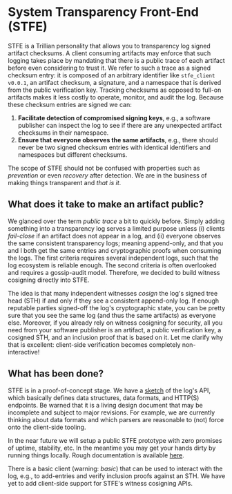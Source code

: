 # System Transparency Front-End (STFE)
STFE is a Trillian personality that allows you to transparency log signed
artifact checksums.  A client consuming artifacts may enforce that such logging
takes place by mandating that there is a public trace of each artifact before
even considering to trust it.  We refer to such a trace as a signed checksum
entry: it is composed of
	an arbitrary identifier like `stfe_client v0.0.1`,
	an artifact checksum,
	a signature, and
	a namespace that is derived from the public verification key.
Tracking checksums as opposed to full-on artifacts makes it less costly to
operate, monitor, and audit the log.  Because these checksum entries are signed
we can:
1. **Facilitate detection of compromised signing keys**, e.g., a software
publisher can inspect the log to see if there are any unexpected artifact
checksums in their namespace.
2. **Ensure that everyone observes the same artifacts**, e.g., there should
never be two signed checksum entries with identical identifiers and namespaces
but different checksums.

The scope of STFE should not be confused with properties such as _prevention_ or
even _recovery_ after detection.  We are in the business of making things
transparent and _that is it_.

## What does it take to make an artifact public?
We glanced over the term _public trace_ a bit to quickly before.  Simply adding
something into a transparency log serves a limited purpose unless (i) clients
_fail-close_ if an artifact does not appear in a log, and (ii) everyone observes
the same consistent transparency logs; meaning append-only, and that you and I
both get the same entries and cryptographic proofs when consuming the logs.  The
first criteria requires several independent logs, such that the log ecosystem is
reliable enough.  The second criteria is often overlooked and requires a
gossip-audit model.  Therefore, we decided to build witness cosigning directly
into STFE.

The idea is that many independent witnesses _cosign_ the log's signed tree head
(STH) if and only if they see a consistent append-only log.  If enough reputable
parties signed-off the log's cryptographic state, you can be pretty sure that
you see the same log (and thus the same artifacts) as everyone else.  Moreover,
if you already rely on witness cosigning for security, all you need from your
software publisher is an artifact, a public verification key, a cosigned
STH, and an inclusion proof that is based on it.  Let me clarify why that is
excellent: client-side verification becomes completely non-interactive!

## What has been done?
STFE is in a proof-of-concept stage.  We have a
[sketch](https://github.com/system-transparency/stfe/blob/main/doc/sketch.md) of
the log's API, which basically defines data structures, data formats, and
HTTP(S) endpoints.   Be warned that it is a living design document that may be
incomplete and subject to major revisions.  For example, we are currently
thinking about data formats and which parsers are reasonable to (not) force onto
the client-side tooling.

In the near future we will setup a public STFE prototype with zero promises of
uptime, stability, etc.  In the meantime you may get your hands dirty by running
things locally.  Rough documentation is available
[here](https://github.com/system-transparency/stfe/blob/main/server/README.md).

There is a basic client (warning: _basic_) that can be used to interact with the
log, e.g., to add-entries and verify inclusion proofs against an STH.  We have
yet to add client-side support for STFE's witness cosigning APIs.
